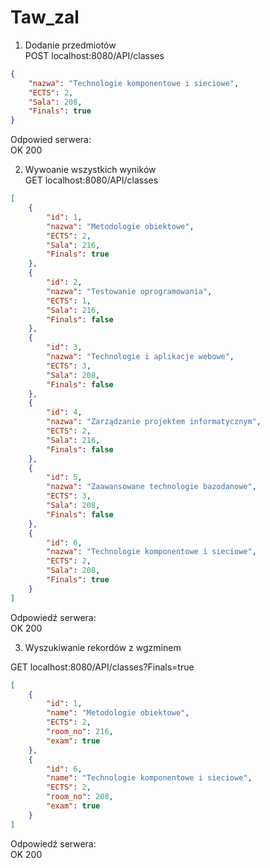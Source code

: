 # Taw_zal
1. Dodanie przedmiotów<br>
POST localhost:8080/API/classes
```JSON
{
    "nazwa": "Technologie komponentowe i sieciowe",
    "ECTS": 2,
    "Sala": 208,
    "Finals": true
}
```

Odpowied serwera:<br>
OK 200

2. Wywoanie wszystkich wyników<br>
GET localhost:8080/API/classes
```JSON
[
    {
        "id": 1,
        "nazwa": "Metodologie obiektowe",
        "ECTS": 2,
        "Sala": 216,
        "Finals": true
    },
    {
        "id": 2,
        "nazwa": "Testowanie oprogramowania",
        "ECTS": 1,
        "Sala": 216,
        "Finals": false
    },
    {
        "id": 3,
        "nazwa": "Technologie i aplikacje webowe",
        "ECTS": 3,
        "Sala": 208,
        "Finals": false
    },
    {
        "id": 4,
        "nazwa": "Zarządzanie projektem informatycznym",
        "ECTS": 2,
        "Sala": 216,
        "Finals": false
    },
    {
        "id": 5,
        "nazwa": "Zaawansowane technologie bazodanowe",
        "ECTS": 3,
        "Sala": 208,
        "Finals": false
    },
    {
        "id": 6,
        "nazwa": "Technologie komponentowe i sieciowe",
        "ECTS": 2,
        "Sala": 208,
        "Finals": true
    }
]
```

Odpowiedź serwera:<br>
OK 200

3. Wyszukiwanie rekordów z wgzminem

GET localhost:8080/API/classes?Finals=true

```JSON
[
    {
        "id": 1,
        "name": "Metodologie obiektowe",
        "ECTS": 2,
        "room_no": 216,
        "exam": true
    },
    {
        "id": 6,
        "name": "Technologie komponentowe i sieciowe",
        "ECTS": 2,
        "room_no": 208,
        "exam": true
    }
]
```

Odpowiedź serwera:<br>
OK 200

